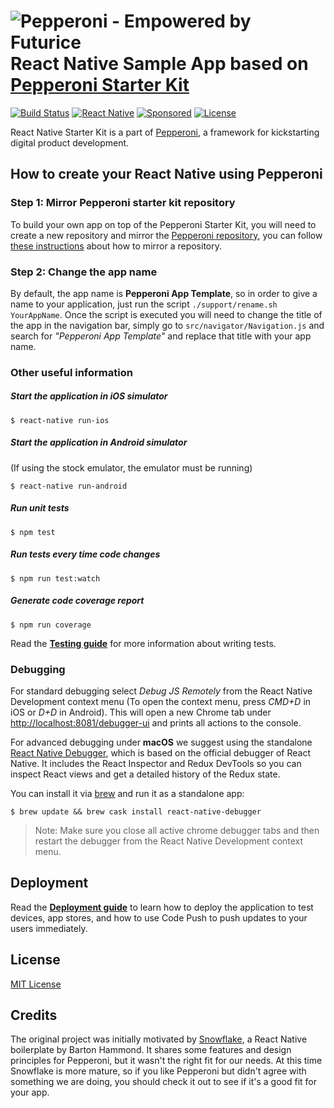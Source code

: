![Pepperoni - Empowered by Futurice](/docs/pepperoni.png?v=2)
React Native Sample App based on [Pepperoni Starter Kit](http://getpepperoni.com)
===

[![Build Status](https://travis-ci.org/futurice/pepperoni-app-kit.svg?branch=master)](https://travis-ci.org/futurice/pepperoni-app-kit)
[![React Native](https://img.shields.io/badge/react%20native-0.42.0-brightgreen.svg)](https://github.com/facebook/react-native)
[![Sponsored](https://img.shields.io/badge/chilicorn-sponsored-brightgreen.svg)](http://spiceprogram.org/oss-sponsorship/)
[![License](https://img.shields.io/github/license/mashape/apistatus.svg?maxAge=2592000)](https://github.com/futurice/pepperoni-app-kit/blob/master/LICENSE)

React Native Starter Kit is a part of [Pepperoni](http://getpepperoni.com), a framework for kickstarting digital product development.

## How to create your React Native using Pepperoni

### Step 1: Mirror Pepperoni starter kit repository

To build your own app on top of the Pepperoni Starter Kit, you will need to create a new repository and mirror the [Pepperoni repository](https://github.com/futurice/pepperoni-app-kit), you can  follow [these instructions](https://help.github.com/articles/duplicating-a-repository/) about how to mirror a repository.

### Step 2: Change the app name

By default, the app name is **Pepperoni App Template**, so in order to give a name to your application, just run the script `./support/rename.sh YourAppName`. Once the script is executed you will need to change the title of the app in the navigation bar, simply go to `src/navigator/Navigation.js` and search for *"Pepperoni App Template"* and replace that title with your app name.


### Other useful information

##### Start the application in iOS simulator
```
$ react-native run-ios
```

##### Start the application in Android simulator
(If using the stock emulator, the emulator must be running)
```
$ react-native run-android
```

##### Run unit tests
```
$ npm test
```

##### Run tests every time code changes
```
$ npm run test:watch
```

##### Generate code coverage report
```
$ npm run coverage
```

Read the **[Testing guide](docs/TESTING.md)** for more information about writing tests.

### Debugging

For standard debugging select *Debug JS Remotely* from the React Native Development context menu (To open the context menu, press *CMD+D* in iOS or *D+D* in Android). This will open a new Chrome tab under [http://localhost:8081/debugger-ui](http://localhost:8081/debugger-ui) and prints all actions to the console.

For advanced debugging under **macOS** we suggest using the standalone [React Native Debugger](https://github.com/jhen0409/react-native-debugger), which is based on the official debugger of React Native.
It includes the React Inspector and Redux DevTools so you can inspect React views and get a detailed history of the Redux state.

You can install it via [brew](https://brew.sh/) and run it as a standalone app:
```
$ brew update && brew cask install react-native-debugger
```
> Note: Make sure you close all active chrome debugger tabs and then restart the debugger from the React Native Development context menu.

## Deployment

Read the **[Deployment guide](docs/DEPLOYMENT.md)** to learn how to deploy the application to test devices, app stores, and how to use Code Push to push updates to your users immediately.

## License

[MIT License](LICENSE)

## Credits

The original project was initially motivated by [Snowflake](https://github.com/bartonhammond/snowflake), a React Native boilerplate by Barton Hammond. It shares some features and design principles for Pepperoni, but it wasn't the right fit for our needs. At this time Snowflake is more mature, so if you like Pepperoni but didn't agree with something we are doing, you should check it out to see if it's a good fit for your app.
